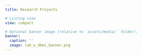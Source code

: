 ```yaml
---
title: Research Projects 

# Listing view
view: compact

# Optional banner image (relative to `assets/media/` folder).
banner:
  caption: ''
  image: lab_w_dbmi_banner.png
--- 
```

